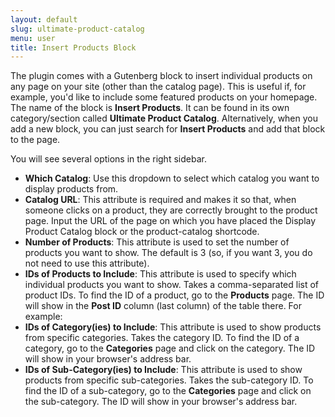 ```yaml
---
layout: default
slug: ultimate-product-catalog
menu: user
title: Insert Products Block
---
```

The plugin comes with a Gutenberg block to insert individual products on any page on your site (other than the catalog page). This is useful if, for example, you'd like to include some featured products on your homepage. The name of the block is **Insert Products**. It can be found in its own category/section called **Ultimate Product Catalog**. Alternatively, when you add a new block, you can just search for **Insert Products** and add that block to the page.

You will see several options in the right sidebar.

- **Which Catalog**: Use this dropdown to select which catalog you want to display products from.
- **Catalog URL**: This attribute is required and makes it so that, when someone clicks on a product, they are correctly brought to the product page. Input the URL of the page on which you have placed the Display Product Catalog block or the product-catalog shortcode.
- **Number of Products**: This attribute is used to set the number of products you want to show. The default is 3 (so, if you want 3, you do not need to use this attribute).
- **IDs of Products to Include**: This attribute is used to specify which individual products you want to show. Takes a comma-separated list of product IDs. To find the ID of a product, go to the **Products** page. The ID will show in the **Post ID** column (last column) of the table there. For example:
- **IDs of Category(ies) to Include**: This attribute is used to show products from specific categories. Takes the category ID. To find the ID of a category, go to the **Categories** page and click on the category. The ID will show in your browser's address bar.
- **IDs of Sub-Category(ies) to Include**: This attribute is used to show products from specific sub-categories. Takes the sub-category ID. To find the ID of a sub-category, go to the **Categories** page and click on the sub-category. The ID will show in your browser's address bar.